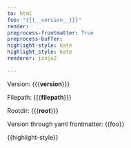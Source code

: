 ```yaml
---
to: html
foo: "{{{__version__}}}"
render: 
preprocess-frontmatter: True
preprocess-buffer:  
highlight-style: kate
highlight_style: kate
renderer: jinja2

---
```


Version: {{{__version__}}}

Filepath: {{{__filepath__}}}

Rootdir: {{{__root__}}}

Version through yaml frontmatter: {{foo}}

{{highlight-style}}